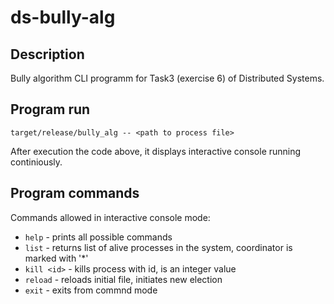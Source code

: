 # ds-bully-alg

## Description
Bully algorithm CLI programm for Task3 (exercise 6) of Distributed Systems.

## Program run
`
target/release/bully_alg -- <path to process file> 
`

After execution the code above, it displays interactive console running continiously. 

## Program commands
Commands allowed in interactive console mode:

* `help` - prints all possible commands
* `list` - returns list of alive processes in the system, coordinator is marked with '*'
* `kill <id>` - kills process with <id> id, <id> is an integer value
* `reload` - reloads initial file, initiates new election 
* `exit` - exits from commnd mode
